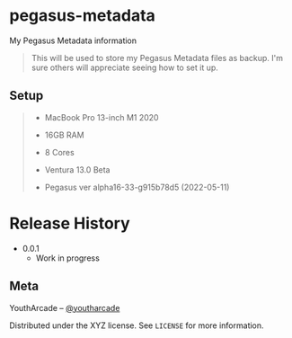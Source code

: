 # pegasus-metadata
My Pegasus Metadata information

> This will be used to store my Pegasus Metadata files as backup. I'm sure others will appreciate seeing how to set it up. 

## Setup
>- MacBook Pro 13-inch M1 2020
>- 16GB RAM 
>- 8 Cores
>- Ventura 13.0 Beta
>
>- Pegasus ver alpha16-33-g915b78d5 (2022-05-11)

# Release History

* 0.0.1
    * Work in progress

## Meta

YouthArcade – [@youtharcade](https://twitter.com/youtharcade)

Distributed under the XYZ license. See ``LICENSE`` for more information.
